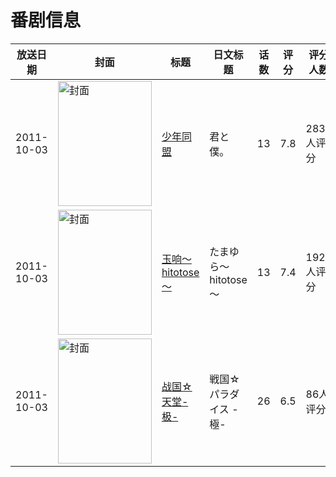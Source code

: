# 番剧信息

|放送日期|封面|标题|日文标题|话数|评分|评分人数|
|---|---|---|---|---|---|---|
|2011-10-03|<img src="//lain.bgm.tv/pic/cover/c/9e/6b/14220_4i0Mg.jpg" alt="封面" style="width:150px;height:200px;object-fit:cover;">|[少年同盟](https://bangumi.tv/subject/14220)|君と僕。|13|7.8|2830人评分|
|2011-10-03|<img src="//lain.bgm.tv/pic/cover/c/c6/8d/18605_VTtTJ.jpg" alt="封面" style="width:150px;height:200px;object-fit:cover;">|[玉响～hitotose～](https://bangumi.tv/subject/18605)|たまゆら～hitotose～|13|7.4|1928人评分|
|2011-10-03|<img src="//lain.bgm.tv/pic/cover/c/9f/bc/23056_jXJNW.jpg" alt="封面" style="width:150px;height:200px;object-fit:cover;">|[战国☆天堂-极-](https://bangumi.tv/subject/23056)|戦国☆パラダイス -極-|26|6.5|86人评分|
